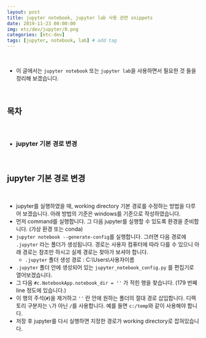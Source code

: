 ```yaml
---
layout: post
title: jupyter notebook, jupyter lab 사용 관련 snippets
date: 2019-11-23 00:00:00
img: etc/dev/jupyter/0.png
categories: [etc-dev] 
tags: [jupyter, notebook, lab] # add tag
---
```


<br>

- 이 글에서는 `jupyter notebook` 또는 `jupyter lab`을 사용하면서 필요한 것 들을 정리해 보겠습니다.

<br>

## **목차**

<br>

- ### jupyter 기본 경로 변경

<br>

## **jupyter 기본 경로 변경**

<br>

- jupyter를 실행하였을 때, working directory 기본 경로를 수정하는 방법을 다루어 보겠습니다. 아래 방법의 기준은 windows를 기준으로 작성하였습니다.
- 먼저 command를 실행합니다. 그 다음 jupyter를 실행할 수 있도록 환경을 준비합니다. (가상 환경 또는 conda)
- `jupyter notebook --generate-config`를 실행합니다. 그러면 다음 경로에 `.jupyter` 라는 폴더가 생성됩니다. 경로는 사용자 컴퓨터에 따라 다를 수 있으니 아래 경로는 참조만 하시고 실제 경로는 찾아가 보셔야 합니다.
    - `.jupyter` 폴더 생성 경로 : C:\Users\사용자이름
- `.jupyter` 폴더 안에 생성되어 있는 `jupyter_notebook_config.py` 를 편집기로 열어보겠습니다.
- 그 다음 `#c.NotebookApp.notebook_dir = ''` 가 적힌 행을 찾습니다. (179 번째 line 정도에 있습니다.)
- 이 행의 주석(`#`)을 제거하고 `''` 란 안에 원하는 폴더의 절대 경로 삽입합니다. 디렉토리 구분자는 `\`가 아닌 `/`를 사용합니다. 예를 들면 `c:/temp`와 같이 사용해야 합니다.
- 저장 후 jupyter를 다시 실행하면 지정한 경로가 working directory로 잡혀있습니다.

<br>